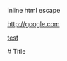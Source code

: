 inline html
escape

<http://google.com>

<a href="http://google.com" target="_brank">test</a>

\# Title